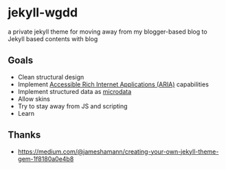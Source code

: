 # jekyll-wgdd

a private jekyll theme for moving away from my blogger-based blog to Jekyll based contents with blog

## Goals

* Clean structural design
* Implement [Accessible Rich Internet Applications (ARIA)](https://developer.mozilla.org/de/docs/Web/Barrierefreiheit/ARIA) capabilities
* Implement structured data as [microdata](https://www.schema.org)
* Allow skins
* Try to stay away from JS and scripting
* Learn

## Thanks

* <https://medium.com/@jameshamann/creating-your-own-jekyll-theme-gem-1f8180a0e4b8>

